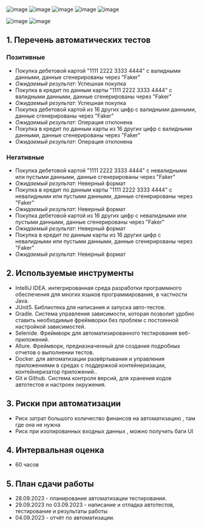 ![image](https://github.com/Spookyy12/Diplom/assets/131680995/3d93b09d-005c-47f8-a6f1-9e0db4266e43)
![image](https://github.com/Spookyy12/Diplom/assets/131680995/f67f3d84-c157-4250-90a9-5d57e9306752)
![image](https://github.com/Spookyy12/Diplom/assets/131680995/d5d18637-35c1-4c5e-9b49-2f1b9842554a)
![image](https://github.com/Spookyy12/Diplom/assets/131680995/2cd80f18-ffbc-4498-ba52-d0eddd8a99e1)
![image](https://github.com/Spookyy12/Diplom/assets/131680995/76ae1d84-bef6-42cc-ae70-7bed467ef807)

![image](https://github.com/Spookyy12/Diplom/assets/131680995/30a89cba-dd22-4f5f-ba9c-e78a2cae54ec)
![image](https://github.com/Spookyy12/Diplom/assets/131680995/6b7568ae-4497-4e6e-990c-ba833e1e0d72)

## 1. Перечень автоматических тестов 

### Позитивные

- Покупка дебетовой картой "1111 2222 3333 4444" с валидными данными, данные сгенерированы через "Faker"
- _Ожидаемый результат_: Успешная покупка
- Покупка в кредит по данным карты "1111 2222 3333 4444" с валидными данными, данные сгенерированы через "Faker"
- _Ожидаемый результат_: Успешная покупка
- Покупка дебетовой картой из 16 других цифр с валидными данными, данные сгенерированы через "Faker"
- _Ожидаемый результат_: Операция отклонена
- Покупка в кредит по данным карты из 16 других цифр с валидными данными, данные сгенерированы через "Faker"
- _Ожидаемый результат_: Операция отклонена

### Негативные

- Покупка дебетовой картой "1111 2222 3333 4444" с невалидными или пустыми данными, данные сгенерированы через "Faker"
- _Ожидаемый результат_: Неверный формат
- Покупка в кредит по данным карты "1111 2222 3333 4444" с невалидными или пустыми данными, данные сгенерированы через "Faker"
- _Ожидаемый результат_: Неверный формат
- Покупка дебетовой картой из 16 других цифр с невалидными или пустыми данными, данные сгенерированы через "Faker"
- _Ожидаемый результат_: Неверный формат
- Покупка в кредит по данным карты из 16 других цифр с невалидными или пустыми данными, данные сгенерированы через "Faker"
- _Ожидаемый результат_: Неверный формат


## 2. Используемые инструменты 

- IntelliJ IDEA. интегрированная среда разработки программного обеспечения для многих языков программирования, в частности Java.
- JUnit5. Библиотека для написания и запуска авто-тестов.
- Gradle. Система управления зависимости, которая позволит удобно ставить необходимые фреймворки без проблем с постоянной настройкой зависимостей.
- Selenide. Фреймворк для автоматизированного тестирования веб-приложений.
- Allure. Фреймворк, предназначенный для создания подробных отчетов о выполнении тестов.
- Docker.  для автоматизации развёртывания и управления приложениями в средах с поддержкой контейнеризации, контейнеризатор приложений..
- Git и Github. Система контроля версий, для хранения кодов автотестов и настроек окружения.

## 3. Риски при автоматизации 

- Риск затрат большого количество финансов на автоматизацию , там где она не нужна
- Риск при изолированных входных данных , можно получить баги UI

## 4. Интервальная оценка
- 60 часов

## 5. План сдачи работы
- 28.09.2023 - планирование автоматизации тестирования.
- 29.09.2023 по 03.09.2023 - написание и отладка автотестов, тестирование и результаты работы
- 04.09.2023 - отчёт по автоматизации.
